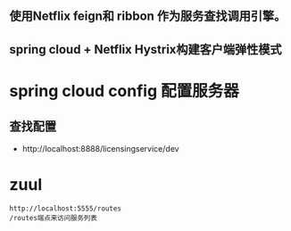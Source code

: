 # 
## 使用Netflix feign和 ribbon 作为服务查找调用引擎。

## spring cloud + Netflix Hystrix构建客户端弹性模式


# spring cloud config 配置服务器

## 查找配置
- http://localhost:8888/licensingservice/dev



# zuul
```
http://localhost:5555/routes
/routes端点来访问服务列表
```